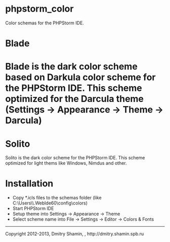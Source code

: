 phpstorm_color
==============

Color schemas for the PHPStorm IDE.

<h1>Blade<h1>
<p>Blade is the dark color scheme based on Darkula color scheme for the PHPStorm IDE. This scheme optimized for the
Darcula theme (Settings -> Appearance -> Theme -> Darcula)
<h1>Solito</h1> 
Solito is the dark color scheme for the PHPStorm IDE. This scheme optimized for light thems like Windows, Nimdus and other.
<h1>Installation</h1>
<ul>
  <li>Copy *.icls files to the schemas folder (like C:\Users\<username>\.WebIde60\config\colors)</li>
  <li>Start PHPStorm IDE</li>
  <li>Setup theme into Settings -> Appearance -> Theme</li>
  <li>Select scheme name into File -> Settings -> Editor -> Colors & Fonts</li>
</ul>
<hr>
Copyright 2012-2013, Dmitry Shamin, <dmitry.shamin@gmail.com>, http://dmitry.shamin.spb.ru
